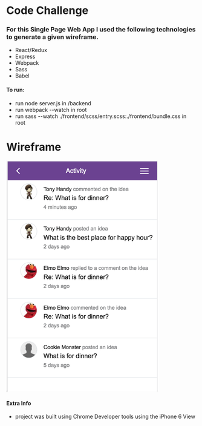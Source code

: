 # Code Challenge

### For this Single Page Web App I used the following technologies to generate a given wireframe.

- React/Redux
- Express
- Webpack
- Sass 
- Babel

#### To run:

- run node server.js in /backend
- run webpack --watch in root
- run sass --watch ./frontend/scss/entry.scss:./frontend/bundle.css in root

# Wireframe

<img src="./images/final-result.png" width="400" />

#### Extra Info

- project was built using Chrome Developer tools using the iPhone 6 View